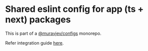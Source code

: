 # Shared eslint config for app (ts + next) packages

This is part of a [@muravjev/configs](https://github.com/muravjev/configs) monorepo.

Refer integration guide [here](../README.md#eslint-ts--next).
